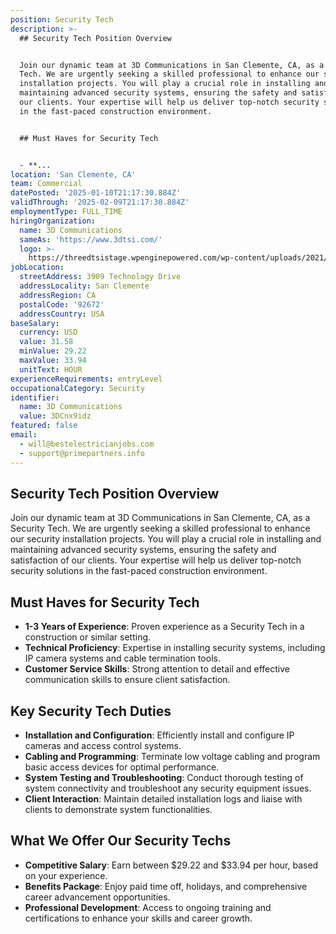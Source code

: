 ```yaml
---
position: Security Tech
description: >-
  ## Security Tech Position Overview


  Join our dynamic team at 3D Communications in San Clemente, CA, as a Security
  Tech. We are urgently seeking a skilled professional to enhance our security
  installation projects. You will play a crucial role in installing and
  maintaining advanced security systems, ensuring the safety and satisfaction of
  our clients. Your expertise will help us deliver top-notch security solutions
  in the fast-paced construction environment.


  ## Must Haves for Security Tech


  - **...
location: 'San Clemente, CA'
team: Commercial
datePosted: '2025-01-10T21:17:30.884Z'
validThrough: '2025-02-09T21:17:30.884Z'
employmentType: FULL_TIME
hiringOrganization:
  name: 3D Communications
  sameAs: 'https://www.3dtsi.com/'
  logo: >-
    https://threedtsistage.wpenginepowered.com/wp-content/uploads/2021/01/logo-default.png
jobLocation:
  streetAddress: 3909 Technology Drive
  addressLocality: San Clemente
  addressRegion: CA
  postalCode: '92672'
  addressCountry: USA
baseSalary:
  currency: USD
  value: 31.58
  minValue: 29.22
  maxValue: 33.94
  unitText: HOUR
experienceRequirements: entryLevel
occupationalCategory: Security
identifier:
  name: 3D Communications
  value: 3DCnx9idz
featured: false
email:
  - will@bestelectricianjobs.com
  - support@primepartners.info
---
```




## Security Tech Position Overview

Join our dynamic team at 3D Communications in San Clemente, CA, as a Security Tech. We are urgently seeking a skilled professional to enhance our security installation projects. You will play a crucial role in installing and maintaining advanced security systems, ensuring the safety and satisfaction of our clients. Your expertise will help us deliver top-notch security solutions in the fast-paced construction environment.

## Must Haves for Security Tech

- **1-3 Years of Experience**: Proven experience as a Security Tech in a construction or similar setting.
- **Technical Proficiency**: Expertise in installing security systems, including IP camera systems and cable termination tools.
- **Customer Service Skills**: Strong attention to detail and effective communication skills to ensure client satisfaction.

## Key Security Tech Duties

- **Installation and Configuration**: Efficiently install and configure IP cameras and access control systems.
- **Cabling and Programming**: Terminate low voltage cabling and program basic access devices for optimal performance.
- **System Testing and Troubleshooting**: Conduct thorough testing of system connectivity and troubleshoot any security equipment issues.
- **Client Interaction**: Maintain detailed installation logs and liaise with clients to demonstrate system functionalities.

## What We Offer Our Security Techs

- **Competitive Salary**: Earn between $29.22 and $33.94 per hour, based on your experience.
- **Benefits Package**: Enjoy paid time off, holidays, and comprehensive career advancement opportunities.
- **Professional Development**: Access to ongoing training and certifications to enhance your skills and career growth.